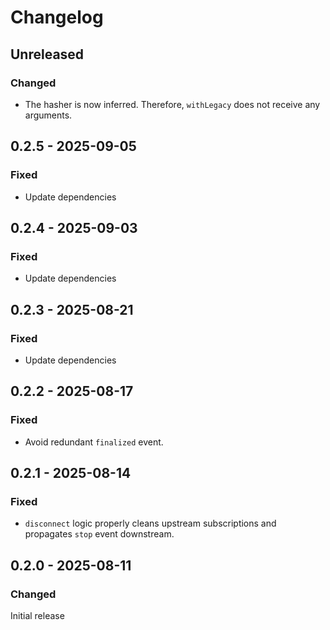 # Changelog

## Unreleased

### Changed

- The hasher is now inferred. Therefore, `withLegacy` does not receive any arguments.

## 0.2.5 - 2025-09-05

### Fixed

- Update dependencies

## 0.2.4 - 2025-09-03

### Fixed

- Update dependencies

## 0.2.3 - 2025-08-21

### Fixed

- Update dependencies

## 0.2.2 - 2025-08-17

### Fixed

- Avoid redundant `finalized` event.

## 0.2.1 - 2025-08-14

### Fixed

- `disconnect` logic properly cleans upstream subscriptions and propagates `stop` event downstream.

## 0.2.0 - 2025-08-11

### Changed

Initial release
